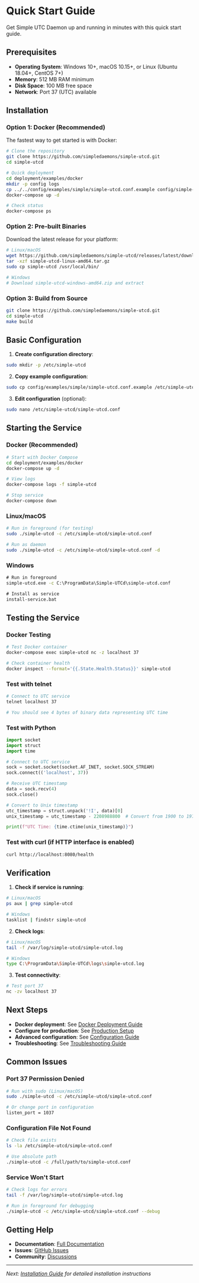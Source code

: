 # Quick Start Guide

Get Simple UTC Daemon up and running in minutes with this quick start guide.

## Prerequisites

- **Operating System**: Windows 10+, macOS 10.15+, or Linux (Ubuntu 18.04+, CentOS 7+)
- **Memory**: 512 MB RAM minimum
- **Disk Space**: 100 MB free space
- **Network**: Port 37 (UTC) available

## Installation

### Option 1: Docker (Recommended)

The fastest way to get started is with Docker:

```bash
# Clone the repository
git clone https://github.com/simpledaemons/simple-utcd.git
cd simple-utcd

# Quick deployment
cd deployment/examples/docker
mkdir -p config logs
cp ../../config/examples/simple/simple-utcd.conf.example config/simple-utcd.conf
docker-compose up -d

# Check status
docker-compose ps
```

### Option 2: Pre-built Binaries

Download the latest release for your platform:

```bash
# Linux/macOS
wget https://github.com/simpledaemons/simple-utcd/releases/latest/download/simple-utcd-linux-amd64.tar.gz
tar -xzf simple-utcd-linux-amd64.tar.gz
sudo cp simple-utcd /usr/local/bin/

# Windows
# Download simple-utcd-windows-amd64.zip and extract
```

### Option 3: Build from Source

```bash
git clone https://github.com/simpledaemons/simple-utcd.git
cd simple-utcd
make build
```

## Basic Configuration

1. **Create configuration directory**:
```bash
sudo mkdir -p /etc/simple-utcd
```

2. **Copy example configuration**:
```bash
sudo cp config/examples/simple/simple-utcd.conf.example /etc/simple-utcd/simple-utcd.conf
```

3. **Edit configuration** (optional):
```bash
sudo nano /etc/simple-utcd/simple-utcd.conf
```

## Starting the Service

### Docker (Recommended)
```bash
# Start with Docker Compose
cd deployment/examples/docker
docker-compose up -d

# View logs
docker-compose logs -f simple-utcd

# Stop service
docker-compose down
```

### Linux/macOS
```bash
# Run in foreground (for testing)
sudo ./simple-utcd -c /etc/simple-utcd/simple-utcd.conf

# Run as daemon
sudo ./simple-utcd -c /etc/simple-utcd/simple-utcd.conf -d
```

### Windows
```cmd
# Run in foreground
simple-utcd.exe -c C:\ProgramData\Simple-UTCd\simple-utcd.conf

# Install as service
install-service.bat
```

## Testing the Service

### Docker Testing
```bash
# Test Docker container
docker-compose exec simple-utcd nc -z localhost 37

# Check container health
docker inspect --format='{{.State.Health.Status}}' simple-utcd
```

### Test with telnet
```bash
# Connect to UTC service
telnet localhost 37

# You should see 4 bytes of binary data representing UTC time
```

### Test with Python
```python
import socket
import struct
import time

# Connect to UTC service
sock = socket.socket(socket.AF_INET, socket.SOCK_STREAM)
sock.connect(('localhost', 37))

# Receive UTC timestamp
data = sock.recv(4)
sock.close()

# Convert to Unix timestamp
utc_timestamp = struct.unpack('!I', data)[0]
unix_timestamp = utc_timestamp - 2208988800  # Convert from 1900 to 1970 epoch

print(f"UTC Time: {time.ctime(unix_timestamp)}")
```

### Test with curl (if HTTP interface is enabled)
```bash
curl http://localhost:8080/health
```

## Verification

1. **Check if service is running**:
```bash
# Linux/macOS
ps aux | grep simple-utcd

# Windows
tasklist | findstr simple-utcd
```

2. **Check logs**:
```bash
# Linux/macOS
tail -f /var/log/simple-utcd/simple-utcd.log

# Windows
type C:\ProgramData\Simple-UTCd\logs\simple-utcd.log
```

3. **Test connectivity**:
```bash
# Test port 37
nc -zv localhost 37
```

## Next Steps

- **Docker deployment**: See [Docker Deployment Guide](../deployment/docker.md)
- **Configure for production**: See [Production Setup](../deployment/production.md)
- **Advanced configuration**: See [Configuration Guide](../configuration/README.md)
- **Troubleshooting**: See [Troubleshooting Guide](../troubleshooting/README.md)

## Common Issues

### Port 37 Permission Denied
```bash
# Run with sudo (Linux/macOS)
sudo ./simple-utcd -c /etc/simple-utcd/simple-utcd.conf

# Or change port in configuration
listen_port = 1037
```

### Configuration File Not Found
```bash
# Check file exists
ls -la /etc/simple-utcd/simple-utcd.conf

# Use absolute path
./simple-utcd -c /full/path/to/simple-utcd.conf
```

### Service Won't Start
```bash
# Check logs for errors
tail -f /var/log/simple-utcd/simple-utcd.log

# Run in foreground for debugging
./simple-utcd -c /etc/simple-utcd/simple-utcd.conf --debug
```

## Getting Help

- **Documentation**: [Full Documentation](../README.md)
- **Issues**: [GitHub Issues](https://github.com/simpledaemons/simple-utcd/issues)
- **Community**: [Discussions](https://github.com/simpledaemons/simple-utcd/discussions)

---

*Next: [Installation Guide](installation.md) for detailed installation instructions*
